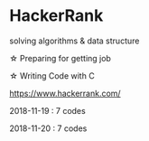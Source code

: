 # HackerRank
solving algorithms &amp; data structure

☆ Preparing for getting job

☆ Writing Code with C

https://www.hackerrank.com/

2018-11-19 : 7 codes

2018-11-20 : 7 codes
